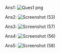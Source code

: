 Ans1:
![Ques1 png](https://github.com/Nitish220503/Complexity-Analysis-and-Array-Assignment/assets/127168051/f5da6084-b415-46fa-9555-b5cacad222a9)

Ans2:
![Screenshot (53)](https://github.com/Nitish220503/Complexity-Analysis-and-Array-Assignment/assets/127168051/8d5e4254-d26e-4268-9ec1-9e16e04595fd)

Ans3:
![Screenshot (57)](https://github.com/Nitish220503/Complexity-Analysis-and-Array-Assignment/assets/127168051/8712042f-45b4-432e-a825-920a7333767a)

Ans4:
![Screenshot (56)](https://github.com/Nitish220503/Complexity-Analysis-and-Array-Assignment/assets/127168051/f4841390-f978-45e5-914c-26beb2305202)

Ans5:
![Screenshot (58)](https://github.com/Nitish220503/Complexity-Analysis-and-Array-Assignment/assets/127168051/a63ee2d0-895a-4e10-a502-9146c25c6d28)
